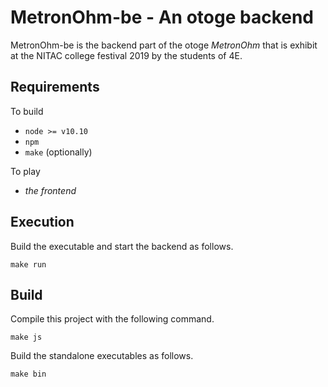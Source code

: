 # MetronOhm-be - An otoge backend
MetronOhm-be is the backend part of the otoge *MetronOhm* that is exhibit at the NITAC college festival 2019 by the students of 4E.

## Requirements
To build
* `node >= v10.10`
* `npm`
* `make` (optionally)

To play
* *the frontend*

## Execution
Build the executable and start the backend as follows.

```console
make run
```

## Build
Compile this project with the following command.

```console
make js
```

Build the standalone executables as follows.

```console
make bin
```
